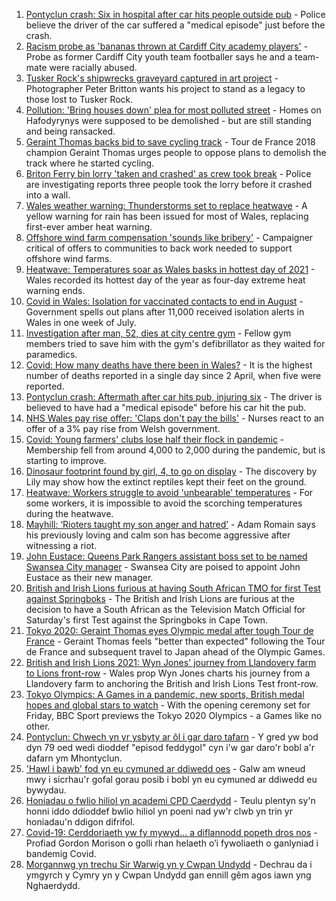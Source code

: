 1. [Pontyclun crash: Six in hospital after car hits people outside pub](https://www.bbc.co.uk/news/uk-wales-57934076) - Police believe the driver of the car suffered a "medical episode" just before the crash.
2. [Racism probe as 'bananas thrown at Cardiff City academy players'](https://www.bbc.co.uk/news/uk-wales-57934499) - Probe as former Cardiff City youth team footballer says he and a team-mate were racially abused.
3. [Tusker Rock's shipwrecks graveyard captured in art project](https://www.bbc.co.uk/news/uk-wales-57918489) - Photographer Peter Britton wants his project to stand as a legacy to those lost to Tusker Rock.
4. [Pollution: 'Bring houses down' plea for most polluted street](https://www.bbc.co.uk/news/uk-wales-57935458) - Homes on Hafodyrynys were supposed to be demolished - but are still standing and being ransacked.
5. [Geraint Thomas backs bid to save cycling track](https://www.bbc.co.uk/sport/cycling/57939521) - Tour de France 2018 champion Geraint Thomas urges people to oppose plans to demolish the track where he started cycling.
6. [Briton Ferry bin lorry 'taken and crashed' as crew took break](https://www.bbc.co.uk/news/uk-wales-57941011) - Police are investigating reports three people took the lorry before it crashed into a wall.
7. [Wales weather warning: Thunderstorms set to replace heatwave](https://www.bbc.co.uk/news/uk-wales-57929643) - A yellow warning for rain has been issued for most of Wales, replacing first-ever amber heat warning.
8. [Offshore wind farm compensation 'sounds like bribery'](https://www.bbc.co.uk/news/uk-wales-57931760) - Campaigner critical of offers to communities to back work needed to support offshore wind farms.
9. [Heatwave: Temperatures soar as Wales basks in hottest day of 2021](https://www.bbc.co.uk/news/uk-wales-57934070) - Wales recorded its hottest day of the year as four-day extreme heat warning ends.
10. [Covid in Wales: Isolation for vaccinated contacts to end in August](https://www.bbc.co.uk/news/uk-wales-politics-57929324) - Government spells out plans after 11,000 received isolation alerts in Wales in one week of July.
11. [Investigation after man, 52, dies at city centre gym](https://www.bbc.co.uk/news/uk-wales-57934069) - Fellow gym members tried to save him with the gym's defibrillator as they waited for paramedics.
12. [Covid: How many deaths have there been in Wales?](https://www.bbc.co.uk/news/uk-wales-57935150) - It is the highest number of deaths reported in a single day since 2 April, when five were reported.
13. [Pontyclun crash: Aftermath after car hits pub, injuring six](https://www.bbc.co.uk/news/uk-wales-57939709) - The driver is believed to have had a "medical episode" before his car hit the pub.
14. [NHS Wales pay rise offer: 'Claps don't pay the bills'](https://www.bbc.co.uk/news/uk-wales-57932294) - Nurses react to an offer of a 3% pay rise from Welsh government.
15. [Covid: Young farmers' clubs lose half their flock in pandemic](https://www.bbc.co.uk/news/uk-wales-57923766) - Membership fell from around 4,000 to 2,000 during the pandemic, but is starting to improve.
16. [Dinosaur footprint found by girl, 4, to go on display](https://www.bbc.co.uk/news/uk-wales-57921987) - The discovery by Lily may show how the extinct reptiles kept their feet on the ground.
17. [Heatwave: Workers struggle to avoid 'unbearable' temperatures](https://www.bbc.co.uk/news/uk-wales-57923094) - For some workers, it is impossible to avoid the scorching temperatures during the heatwave.
18. [Mayhill: ‘Rioters taught my son anger and hatred’](https://www.bbc.co.uk/news/uk-wales-57907596) - Adam Romain says his previously loving and calm son has become aggressive after witnessing a riot.
19. [John Eustace: Queens Park Rangers assistant boss set to be named Swansea City manager](https://www.bbc.co.uk/sport/football/57942276) - Swansea City are poised to appoint John Eustace as their new manager.
20. [British and Irish Lions furious at having South African TMO for first Test against Springboks](https://www.bbc.co.uk/sport/rugby-union/57937313) - The British and Irish Lions are furious at the decision to have a South African as the Television Match Official for Saturday's first Test against the Springboks in Cape Town.
21. [Tokyo 2020: Geraint Thomas eyes Olympic medal after tough Tour de France](https://www.bbc.co.uk/sport/olympics/57931387) - Geraint Thomas feels "better than expected" following the Tour de France and subsequent travel to Japan ahead of the Olympic Games.
22. [British and Irish Lions 2021: Wyn Jones' journey from Llandovery farm to Lions front-row](https://www.bbc.co.uk/sport/rugby-union/57925554) - Wales prop Wyn Jones charts his journey from a Llandovery farm to anchoring the British and Irish Lions Test front-row.
23. [Tokyo Olympics: A Games in a pandemic, new sports, British medal hopes and global stars to watch](https://www.bbc.co.uk/sport/olympics/57865245) - With the opening ceremony set for Friday, BBC Sport previews the Tokyo 2020 Olympics - a Games like no other.
24. [Pontyclun: Chwech yn yr ysbyty ar ôl i gar daro tafarn](https://www.bbc.co.uk/newyddion/57906843) - Y gred yw bod dyn 79 oed wedi dioddef "episod feddygol" cyn i'w gar daro'r bobl a'r dafarn ym Mhontyclun.
25. ['Hawl i bawb' fod yn eu cymuned ar ddiwedd oes](https://www.bbc.co.uk/newyddion/57932136) - Galw am wneud mwy i sicrhau'r gofal gorau posib i bobl yn eu cymuned ar ddiwedd eu bywydau.
26. [Honiadau o fwlio hiliol yn academi CPD Caerdydd](https://www.bbc.co.uk/newyddion/57905021) - Teulu plentyn sy'n honni iddo ddioddef bwlio hiliol yn poeni nad yw'r clwb yn trin yr honiadau'n ddigon difrifol.
27. [Covid-19: Cerddoriaeth yw fy mywyd... a diflannodd popeth dros nos](https://www.bbc.co.uk/newyddion/57934679) - Profiad Gordon Morison o golli rhan helaeth o’i fywoliaeth o ganlyniad i bandemig Covid.
28. [Morgannwg yn trechu Sir Warwig yn y Cwpan Undydd](https://www.bbc.co.uk/newyddion/57936623) - Dechrau da i ymgyrch y Cymry yn y Cwpan Undydd gan ennill gêm agos iawn yng Nghaerdydd.
